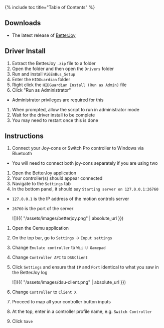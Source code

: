 {% include toc title="Table of Contents" %}

## Downloads

- The latest release of [BetterJoy](https://github.com/Davidobot/BetterJoy/releases/latest)

## Driver Install

1. Extract the BetterJoy `.zip` file to a folder
1. Open the folder and then open the `Drivers` folder
1. Run and install `ViGEmBus_Setup`
1. Enter the `HIDGuardian` folder
1. Right click the `HIDGuardian Install (Run as Admin)` file
1. Click "Run as Administrator"
  - Administrator privileges are required for this
1. When prompted, allow the script to run in administrator mode
1. Wait for the driver install to be complete
1. You may need to restart once this is done

## Instructions

1. Connect your Joy-cons or Switch Pro controller to Windows via Bluetooth
  - You will need to connect both joy-cons separately if you are using two
1. Open the BetterJoy application
1. Your controller(s) should appear connected
1. Navigate to the `Settings` tab
1. In the bottom panel, it should say `Starting server on 127.0.0.1:26760`
  - `127.0.0.1` is the IP address of the motion controls server
  - `26760` is the port of the server

    ![]({{ "/assets/images/betterjoy.png" | absolute_url }})

1. Open the Cemu application
1. On the top bar, go to `Settings` -> `Input settings`
1. Change `Emulate controller` to `Wii U Gamepad`
1. Change `Controller API` to `DSUClient`
1. Click `Settings` and ensure that `IP` and `Port` identical to what you saw in the BetterJoy log

    ![]({{ "/assets/images/dsu-client.png" | absolute_url }})

1. Change `Controller` to `Client X`
1. Proceed to map all your controller button inputs
1. At the top, enter in a controller profile name, e.g. `Switch Controller`
1. Click `Save`
